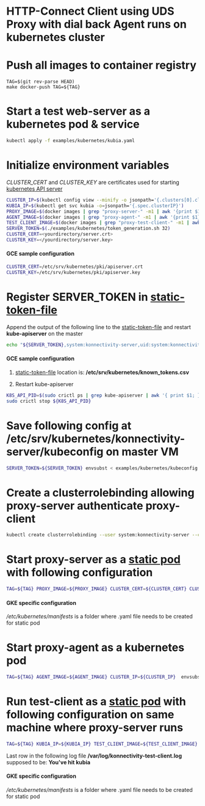 # HTTP-Connect Client using UDS Proxy with dial back Agent runs on kubernetes cluster

# Push all images to container registry
```console
TAG=$(git rev-parse HEAD)
make docker-push TAG=${TAG}
```

# Start a test web-server as a kubernetes pod & service
```bash
kubectl apply -f examples/kubernetes/kubia.yaml
```

# Initialize environment variables
*CLUSTER_CERT* and *CLUSTER_KEY* are certificates used for starting [kubernetes API server](https://kubernetes.io/docs/concepts/cluster-administration/certificates/)

```bash
CLUSTER_IP=$(kubectl config view --minify -o jsonpath='{.clusters[0].cluster.server}' | sed -n "s/https\:\/\/\(\S*\).*$/\1/p")
KUBIA_IP=$(kubectl get svc kubia -o=jsonpath='{.spec.clusterIP}')
PROXY_IMAGE=$(docker images | grep "proxy-server-" -m1 | awk '{print $1}')
AGENT_IMAGE=$(docker images | grep "proxy-agent-" -m1 | awk '{print $1}')
TEST_CLIENT_IMAGE=$(docker images | grep "proxy-test-client-" -m1 | awk '{print $1}')
SERVER_TOKEN=$(./examples/kubernetes/token_generation.sh 32)
CLUSTER_CERT=<yourdirectory/server.crt>
CLUSTER_KEY=</yourdirectory/server.key>
```

#### GCE sample configuration
```bash
CLUSTER_CERT=/etc/srv/kubernetes/pki/apiserver.crt
CLUSTER_KEY=/etc/srv/kubernetes/pki/apiserver.key
```

# Register SERVER_TOKEN in [static-token-file](https://kubernetes.io/docs/reference/access-authn-authz/authentication/#static-token-file)
Append the output of the following line to the [static-token-file](https://kubernetes.io/docs/reference/access-authn-authz/authentication/#static-token-file) and restart **kube-apiserver** on the master
```bash
echo "${SERVER_TOKEN},system:konnectivity-server,uid:system:konnectivity-server"
```

#### GCE sample configuration
1. [static-token-file](https://kubernetes.io/docs/reference/access-authn-authz/authentication/#static-token-file) location is: **/etc/srv/kubernetes/known_tokens.csv**

1. Restart kube-apiserver
```bash
K8S_API_PID=$(sudo crictl ps | grep kube-apiserver | awk '{ print $1; }') 
sudo crictl stop ${K8S_API_PID}
```

# Save following config at /etc/srv/kubernetes/konnectivity-server/kubeconfig on master VM
```bash
SERVER_TOKEN=${SERVER_TOKEN} envsubst < examples/kubernetes/kubeconfig
```

# Create a clusterrolebinding allowing proxy-server authenticate proxy-client
```bash
kubectl create clusterrolebinding --user system:konnectivity-server --clusterrole system:auth-delegator system:konnectivity-server
```

# Start **proxy-server** as a [static pod](https://kubernetes.io/docs/tasks/configure-pod-container/static-pod/) with following configuration
```bash
TAG=${TAG} PROXY_IMAGE=${PROXY_IMAGE} CLUSTER_CERT=${CLUSTER_CERT} CLUSTER_KEY=${CLUSTER_KEY} envsubst <  examples/kubernetes/konnectivity-server.yaml
```
#### GKE specific configuration
*/etc/kubernetes/manifests* is a folder where .yaml file needs to be created for static pod

# Start **proxy-agent** as a kubernetes pod
```bash
TAG=${TAG} AGENT_IMAGE=${AGENT_IMAGE} CLUSTER_IP=${CLUSTER_IP}  envsubst < examples/kubernetes/konnectivity-agent.yaml | kubectl apply -f -
```

# Run **test-client** as a [static pod](https://kubernetes.io/docs/tasks/configure-pod-container/static-pod/) with following configuration on same machine where **proxy-server** runs
```bash
TAG=${TAG} KUBIA_IP=${KUBIA_IP} TEST_CLIENT_IMAGE=${TEST_CLIENT_IMAGE} envsubst < examples/kubernetes/konnectivity-test-client.yaml
```

Last row in the following log file **/var/log/konnectivity-test-client.log** supposed to be: **You've hit kubia**

#### GKE specific configuration
*/etc/kubernetes/manifests* is a folder where .yaml file needs to be created for static pod
